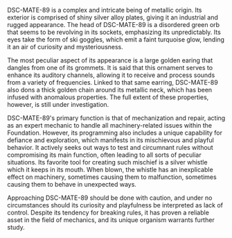 DSC-MATE-89 is a complex and intricate being of metallic origin. Its exterior is comprised of shiny silver alloy plates, giving it an industrial and rugged appearance. The head of DSC-MATE-89 is a disordered green orb that seems to be revolving in its sockets, emphasizing its unpredictably. Its eyes take the form of ski goggles, which emit a faint turquoise glow, lending it an air of curiosity and mysteriousness. 

The most peculiar aspect of its appearance is a large golden earing that dangles from one of its grommets. It is said that this ornament serves to enhance its auditory channels, allowing it to receive and process sounds from a variety of frequencies. Linked to that same earring, DSC-MATE-89 also dons a thick golden chain around its metallic neck, which has been infused with anomalous properties. The full extent of these properties, however, is still under investigation. 

DSC-MATE-89's primary function is that of mechanization and repair, acting as an expert mechanic to handle all machinery-related issues within the Foundation. However, its programming also includes a unique capability for defiance and exploration, which manifests in its mischievous and playful behavior. It actively seeks out ways to test and circumnant rules without compromising its main function, often leading to all sorts of peculiar situations. Its favorite tool for creating such mischief is a silver whistle which it keeps in its mouth. When blown, the whistle has an inexplicable effect on machinery, sometimes causing them to malfunction, sometimes causing them to behave in unexpected ways. 

Approaching DSC-MATE-89 should be done with caution, and under no circumstances should its curiosity and playfulness be interpreted as lack of control. Despite its tendency for breaking rules, it has proven a reliable asset in the field of mechanics, and its unique organism warrants further study.